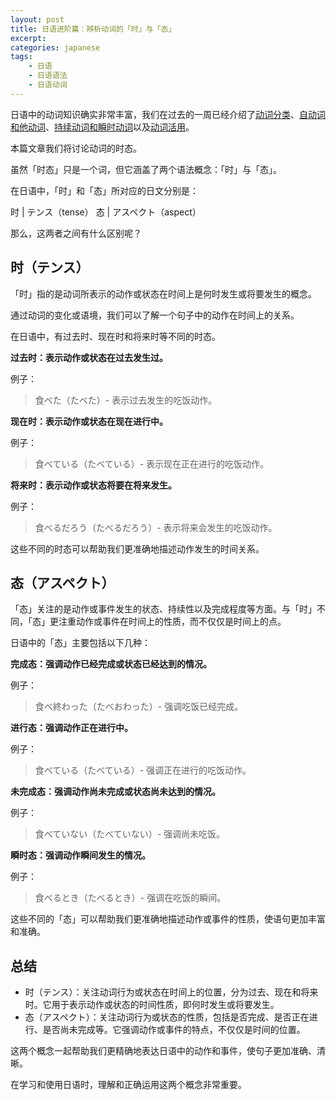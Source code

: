 ```yaml
---
layout: post
title: 日语进阶篇：辨析动词的「时」与「态」
excerpt: 
categories: japanese
tags:
    - 日语
    - 日语语法
    - 日语动词
---
```


日语中的动词知识确实非常丰富，我们在过去的一周已经介绍了[动词分类](https：//mp.weixin.qq.com/s/jzz4MqxzL61mzl3ovqVqVA)、[自动词和他动词](https：//mp.weixin.qq.com/s/TpOLH-lOUbUI1PImJnRxDQ)、[持续动词和瞬时动词](https：//mp.weixin.qq.com/s/0bmjvJqVCZvzT0ER_Vka7w)以及[动词活用](https：//mp.weixin.qq.com/s/5edETBMhWF44D6g_9kj6mA)。

本篇文章我们将讨论动词的时态。

虽然「时态」只是一个词，但它涵盖了两个语法概念：「时」与「态」。

在日语中，「时」和「态」所对应的日文分别是：

时 | テンス<span class='more'>（tense）</span>
态 | アスペクト<span class='more'>（aspect）</span>

那么，这两者之间有什么区别呢？

## 时<span class='more'>（テンス）</span>

「时」指的是动词所表示的动作或状态在时间上是何时发生或将要发生的概念。

通过动词的变化或语境，我们可以了解一个句子中的动作在时间上的关系。

在日语中，有过去时、现在时和将来时等不同的时态。

**过去时：表示动作或状态在过去发生过。**

例子：
   
> 食べた<span class='more'>（たべた）</span>- 表示过去发生的吃饭动作。

**现在时：表示动作或状态在现在进行中。**

例子：

> 食べている<span class='more'>（たべている）</span>- 表示现在正在进行的吃饭动作。

**将来时：表示动作或状态将要在将来发生。**

例子：

> 食べるだろう<span class='more'>（たべるだろう）</span>- 表示将来会发生的吃饭动作。

这些不同的时态可以帮助我们更准确地描述动作发生的时间关系。

## 态<span class='more'>（アスペクト）</span>

「态」关注的是动作或事件发生的状态、持续性以及完成程度等方面。与「时」不同，「态」更注重动作或事件在时间上的性质，而不仅仅是时间上的点。

日语中的「态」主要包括以下几种：

**完成态：强调动作已经完成或状态已经达到的情况。**

例子：

> 食べ終わった<span class='more'>（たべおわった）</span>- 强调吃饭已经完成。

**进行态：强调动作正在进行中。**

例子：

> 食べている<span class='more'>（たべている）</span>- 强调正在进行的吃饭动作。

**未完成态：强调动作尚未完成或状态尚未达到的情况。**

例子：

> 食べていない<span class='more'>（たべていない）</span>- 强调尚未吃饭。

**瞬时态：强调动作瞬间发生的情况。**

例子：

> 食べるとき<span class='more'>（たべるとき）</span>- 强调在吃饭的瞬间。

这些不同的「态」可以帮助我们更准确地描述动作或事件的性质，使语句更加丰富和准确。

## 总结

*  时（テンス）：关注动词行为或状态在时间上的位置，分为过去、现在和将来时。它用于表示动作或状态的时间性质，即何时发生或将要发生。
*  态（アスペクト）：关注动词行为或状态的性质，包括是否完成、是否正在进行、是否尚未完成等。它强调动作或事件的特点，不仅仅是时间的位置。

这两个概念一起帮助我们更精确地表达日语中的动作和事件，使句子更加准确、清晰。

在学习和使用日语时，理解和正确运用这两个概念非常重要。
